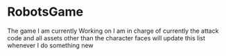 # RobotsGame
The game I am currently Working on I am in charge of currently the attack code and all assets other than the character faces will update this list whenever I do something new
